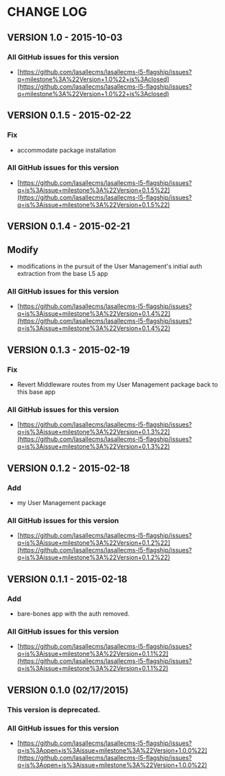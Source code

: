 # CHANGE LOG

## VERSION 1.0 - 2015-10-03

### All GitHub issues for this version
* [https://github.com/lasallecms/lasallecms-l5-flagship/issues?q=milestone%3A%22Version+1.0%22+is%3Aclosed](https://github.com/lasallecms/lasallecms-l5-flagship/issues?q=milestone%3A%22Version+1.0%22+is%3Aclosed)


## VERSION 0.1.5 - 2015-02-22

### Fix
* accommodate package installation

### All GitHub issues for this version
* [https://github.com/lasallecms/lasallecms-l5-flagship/issues?q=is%3Aissue+milestone%3A%22Version+0.1.5%22](https://github.com/lasallecms/lasallecms-l5-flagship/issues?q=is%3Aissue+milestone%3A%22Version+0.1.5%22)


## VERSION 0.1.4 - 2015-02-21

## Modify
* modifications in the pursuit of the User Management's initial auth extraction from the base L5 app

### All GitHub issues for this version
* [https://github.com/lasallecms/lasallecms-l5-flagship/issues?q=is%3Aissue+milestone%3A%22Version+0.1.4%22](https://github.com/lasallecms/lasallecms-l5-flagship/issues?q=is%3Aissue+milestone%3A%22Version+0.1.4%22)


## VERSION 0.1.3 - 2015-02-19

### Fix
* Revert Middleware routes from my User Management package back to this base app 

### All GitHub issues for this version
* [https://github.com/lasallecms/lasallecms-l5-flagship/issues?q=is%3Aissue+milestone%3A%22Version+0.1.3%22](https://github.com/lasallecms/lasallecms-l5-flagship/issues?q=is%3Aissue+milestone%3A%22Version+0.1.3%22)


## VERSION 0.1.2 - 2015-02-18

### Add 
* my User Management package

### All GitHub issues for this version
* [https://github.com/lasallecms/lasallecms-l5-flagship/issues?q=is%3Aissue+milestone%3A%22Version+0.1.2%22](https://github.com/lasallecms/lasallecms-l5-flagship/issues?q=is%3Aissue+milestone%3A%22Version+0.1.2%22)



## VERSION 0.1.1 - 2015-02-18

### Add
* bare-bones app with the auth removed. 

### All GitHub issues for this version
* [https://github.com/lasallecms/lasallecms-l5-flagship/issues?q=is%3Aissue+milestone%3A%22Version+0.1.1%22](https://github.com/lasallecms/lasallecms-l5-flagship/issues?q=is%3Aissue+milestone%3A%22Version+0.1.1%22)



## VERSION 0.1.0 (02/17/2015)

### This version is deprecated. 

### All GitHub issues for this version
* [https://github.com/lasallecms/lasallecms-l5-flagship/issues?q=is%3Aopen+is%3Aissue+milestone%3A%22Version+1.0.0%22](https://github.com/lasallecms/lasallecms-l5-flagship/issues?q=is%3Aopen+is%3Aissue+milestone%3A%22Version+1.0.0%22)






